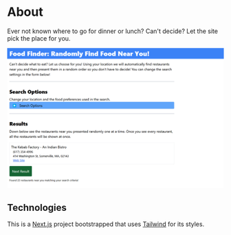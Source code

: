 
# About
Ever not known where to go for dinner or lunch? Can't decide? Let the site pick the place for you. 

![image of the web app](food-finder.png)

## Technologies
This is a [Next.js](https://nextjs.org/) project bootstrapped that uses [Tailwind](https://tailwindcss.com/) for its styles. 
